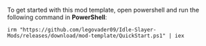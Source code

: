 To get started with this mod template, open powershell and run the following command in **PowerShell**:

```
irm "https://github.com/legovader09/Idle-Slayer-Mods/releases/download/mod-template/QuickStart.ps1" | iex
```